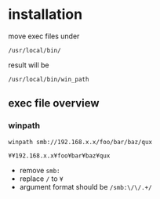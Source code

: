 # installation

move exec files under

```
/usr/local/bin/
```

result will be

```
/usr/local/bin/win_path
```

## exec file overview

### winpath

```
winpath smb://192.168.x.x/foo/bar/baz/qux

¥¥192.168.x.x¥foo¥bar¥baz¥qux
```

* remove ```smb:```
* replace ```/``` to ```¥```
* argument format should be ```/smb:\/\/.+/```
